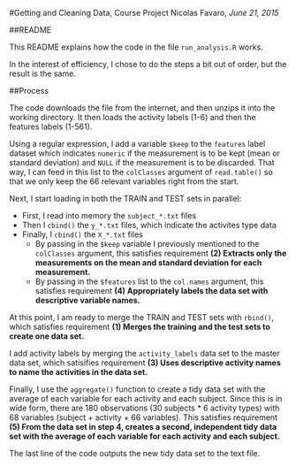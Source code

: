 #Getting and Cleaning Data, Course Project
Nicolas Favaro, *June 21, 2015*

##README

This README explains how the code in the file `run_analysis.R` works.

In the interest of efficiency, I chose to do the steps a bit out of order, but the result is the same.

##Process

The code downloads the file from the internet, and then unzips it into the working directory. It then loads the activity labels (1-6) and then the features labels (1-561).

Using a regular expression, I add a variable `$keep` to the `features` label dataset which indicates `numeric` if the measurement is to be kept (mean or standard deviation) and `NULL` if the measurement is to be discarded. That way, I can feed in this list to the `colClasses` argument of `read.table()` so that we only keep the 66 relevant variables right from the start.

Next, I start loading in both the TRAIN and TEST sets in parallel: 

* First, I read into memory the `subject_*.txt` files
* Then I `cbind()` the `y_*.txt` files, which indicate the activites type data
* Finally, I `cbind()` the `X_*.txt` files
    + By passing in the `$keep` variable I previously mentioned to the `colClasses` argument, this satisfies requirement **(2) Extracts only the measurements on the mean and standard deviation for each measurement.**
    + By passing in the `$features` list to the `col.names` argument, this satisfies requirement **(4) Appropriately labels the data set with descriptive variable names.**
    
At this point, I am ready to merge the TRAIN and TEST sets with `rbind()`, which satisfies requirement **(1) Merges the training and the test sets to create one data set.**

I add activity labels by merging the `activity_labels` data set to the master data set, which satisifies requirement **(3) Uses descriptive activity names to name the activities in the data set.**

Finally, I use the `aggregate()` function to create a tidy data set with the average of each variable for each activity and each subject. Since this is in wide form, there are 180 observations (30 subjects * 6 activity types) with 68 variables (subject + activity + 66 variables). This satisfies requirement **(5) From the data set in step 4, creates a second, independent tidy data set with the average of each variable for each activity and each subject.**

The last line of the code outputs the new tidy data set to the text file.
